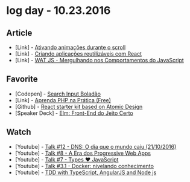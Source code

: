 # log day - 10.23.2016

## Article

- \[Link\] - [Ativando animações durante o scroll](https://medium.com/@totododoido/ativando-anima%C3%A7%C3%B5es-durante-o-scroll-cd2b95a7a81b#.fy9ikh1jh)
- \[Link\] - [Criando aplicações reutilizáveis com React](https://medium.com/@KadoBOT/criando-aplica%C3%A7%C3%B5es-reutiliz%C3%A1veis-com-react-7c9387ceeb79#.89jh9eqeb)
- \[Link\] - [WAT JS - Mergulhando nos Comportamentos do JavaScript](http://blog.gabsprates.com/2016/10/05/wat-js.html)


## Favorite

- \[Codepen\] - [Search Input Boladão](https://codepen.io/totododoido/pen/gwqabN?editors=0100)
- \[Link\] - [Aprenda PHP na Prática (Free)](http://www.guiacodigo.com/curso/2/aprenda-php-na-pratica-free)
- \[Github\] - [React starter kit based on Atomic Design](https://github.com/diegohaz/arc/tree/redux)
- \[Speaker Deck\] - [Elm: Front-End do Jeito Certo](https://speakerdeck.com/matheusml/elm-front-end-do-jeito-certo)


## Watch

- \[Youtube\] - [Talk #12 - DNS: O dia que o mundo caiu (21/10/2016)](https://youtu.be/29SMsd_rwP4)
- \[Youtube\] - [Talk #8 - A Era dos Progressive Web Apps](https://youtu.be/AOWtO51pmHo)
- \[Youtube\] - [Talk #7 - Types ❤ JavaScript](https://youtu.be/U-TG7iEZzVI)
- \[Youtube\] - [Talk #3.1 - Docker: nivelando conhecimento](https://youtu.be/hCMcQfGb4cA)
- \[Youtube\] - [TDD with TypeScript, AngularJS and Node js](https://codek.tv/v/vGo1aDhXMM4/tdd-with-typescript-angularjs-and-node-js/)
